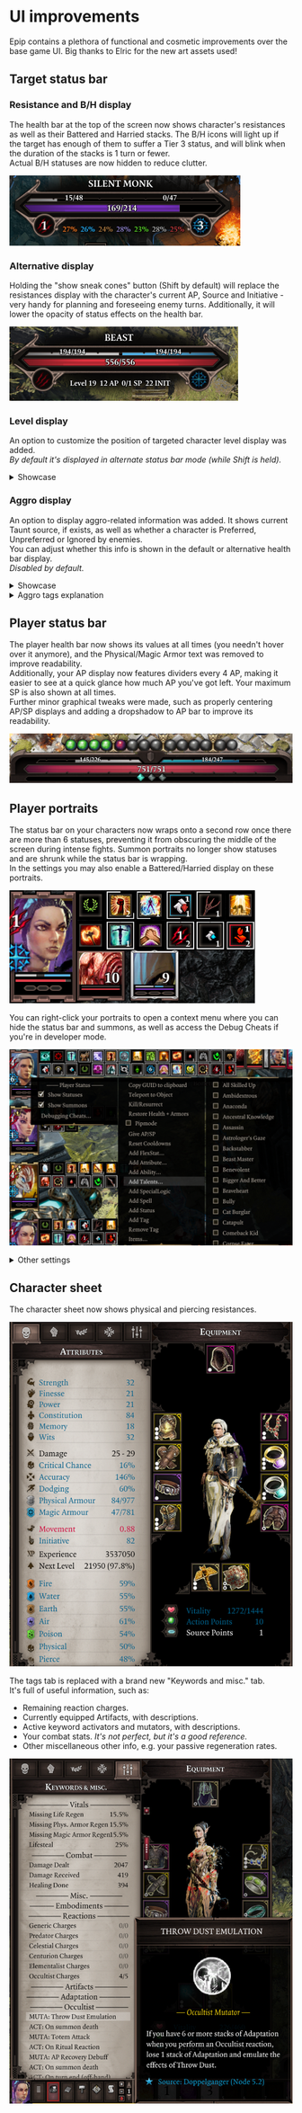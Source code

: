 ﻿# UI improvements

Epip contains a plethora of functional and cosmetic improvements over the base game UI. Big thanks to Elric for the new art assets used!

## Target status bar

### Resistance and B/H display

The health bar at the top of the screen now shows character's resistances as well as their Battered and Harried stacks. The B/H icons will light up if the target has enough of them to suffer a Tier 3 status, and will blink when the duration of the stacks is 1 turn or fewer.  
Actual B/H statuses are now hidden to reduce clutter.  

![Health bar showcase](img/ui/health_bar.png)

### Alternative display

Holding the "show sneak cones" button (Shift by default) will replace the resistances display with the character's current AP, Source and Initiative - very handy for planning and foreseeing enemy turns. Additionally, it will lower the opacity of status effects on the health bar.  

![Health bar alt](img/ui/health_bar_shift.png)

### Level display

An option to customize the position of targeted character level display was added.  
*By default it's displayed in alternate status bar mode (while Shift is held).*  
<details>
<summary>Showcase</summary>
<p>Accessible through <b>Options -> Epip settings -> General -> Character Level Display</b>.</p>
<table>
<tr><td>Hidden:            </td><td><img src="../img/ui/lvl_display_hidden.png"/></td></tr>
<tr><td>After Name:        </td><td><img src="../img/ui/lvl_display_after_name.png"/></td></tr>
<tr><td>Below Health Bar:  </td><td><img src="../img/ui/lvl_display_below.png"/></td></tr>
<tr><td>When holding Shift:</td><td><img src="../img/ui/lvl_display_shift.png"/></td></tr>
</table>
</details>

### Aggro display

An option to display aggro-related information was added. It shows current Taunt source, if exists, as well as whether a character is Preferred, Unpreferred or Ignored by enemies.  
You can adjust whether this info is shown in the default or alternative health bar display.  
*Disabled by default.*  
<details>
<summary>Showcase</summary>
Accessible through <b>Options -> Epip settings -> General -> Show Aggro Information</b>.
<table>
<tr><td>Preferred:   </td><td><img src="../img/ui/aggro_pref.png"/></td></tr>
<tr><td>Unpreferred: </td><td><img src="../img/ui/aggro_unpref.png"/></td></tr>
<tr><td>Ignored:     </td><td><img src="../img/ui/aggro_ignored.png"/></td></tr>
<tr><td>Taunted:     </td><td><img src="../img/ui/aggro_taunted.png"/></td></tr>
</table>
</details>
<details>
<summary>Aggro tags explanation</summary>
<p>AI chooses its targets based on a number of parameters, such as target's effective HP, how easy it is to get to the target and so on. Its behavior is also influenced by aggro tags.</p>
<ul>
<li>No tag: AI has no preference on whether to choose this character as the primary attack target or not. However, AI will actively try to hit this character with AOE attacks. Most characters will not have any aggro tag by default.</li>
<li>Preferred: AI will actively try to make this character its primary attack target. This aggro tag is manually provided to some important NPCs and is not normally obtainable during gameplay.</li>
<li>Unpreferred: AI will try not to make this character its primary target. <b>However, AI will still actively try to AOE this character.</b> This tag is usually acquired by using Subjugated status, and is also manually provided to some characters, mostly summons.</li>
<li>Ignored: AI will try to act as if this character does not exist.</li>
<li>Taunted: this AI will consider the source of Taunt a Preferred target.</li>
</ul>
<p><b>This information is only relevant for Epic Encounters 2!</b></p>
</details>

## Player status bar

The player health bar now shows its values at all times (you needn't hover over it anymore), and the Physical/Magic Armor text was removed to improve readability.  
Additionally, your AP display now features dividers every 4 AP, making it easier to see at a quick glance how much AP you've got left. Your maximum SP is also shown at all times.  
Further minor graphical tweaks were made, such as properly centering AP/SP displays and adding a dropshadow to AP bar to improve its readability.  

![Player status bar showcase](img/ui/status_console.png)

## Player portraits

The status bar on your characters now wraps onto a second row once there are more than 6 statuses, preventing it from obscuring the middle of the screen during intense fights. Summon portraits no longer show statuses and are shrunk while the status bar is wrapping.  
In the settings you may also enable a Battered/Harried display on these portraits.  

![Player info preview](img/ui/player_info.png)

You can right-click your portraits to open a context menu where you can hide the status bar and summons, as well as access the Debug Cheats if you're in developer mode.  

![Player info submenu](img/ui/status_dropdown.png)

<details>
<summary>Other settings</summary>
<b>Options -> Epip settings -> Player portraits</b>
<table>
<tr><td>Display B/H on player portraits</td><td><p>Display nice, big B/H indicators right over player portaits.</p><p>Disabled by default.</p></td></tr>
<tr><td>Status Opacity in Combat       </td><td><p>Make statuses less visible.</p><p>Hovering over statuses will always show them at full opacity.</p>
                                                <br>
                                                <p><img src="../img/ui/status_opacity.png"/></p></td></tr>
</table>
</details>

## Character sheet

The character sheet now shows physical and piercing resistances.

![Charsheet res](img/ui/resistances.png)

The tags tab is replaced with a brand new "Keywords and misc." tab.  
It's full of useful information, such as:

- Remaining reaction charges.
- Currently equipped Artifacts, with descriptions.
- Active keyword activators and mutators, with descriptions.
- Your combat stats. *It's not perfect, but it's a good reference.*
- Other miscellaneous other info, e.g. your passive regeneration rates.

![Custom stat tab](img/ui/keywords.png)
